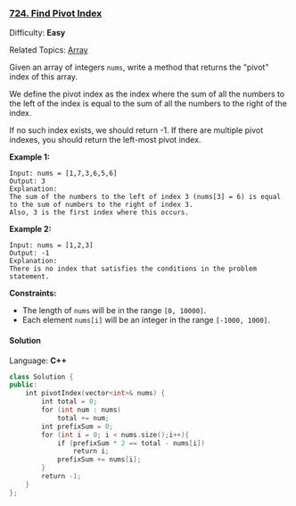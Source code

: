 ### [724\. Find Pivot Index](https://leetcode.com/problems/find-pivot-index/)

Difficulty: **Easy**

Related Topics: [Array](https://leetcode.com/tag/array/)

Given an array of integers `nums`, write a method that returns the "pivot" index of this array.

We define the pivot index as the index where the sum of all the numbers to the left of the index is equal to the sum of all the numbers to the right of the index.

If no such index exists, we should return -1\. If there are multiple pivot indexes, you should return the left-most pivot index.

**Example 1:**

```
Input: nums = [1,7,3,6,5,6]
Output: 3
Explanation:
The sum of the numbers to the left of index 3 (nums[3] = 6) is equal to the sum of numbers to the right of index 3.
Also, 3 is the first index where this occurs.
```

**Example 2:**

```
Input: nums = [1,2,3]
Output: -1
Explanation:
There is no index that satisfies the conditions in the problem statement.
```

**Constraints:**

- The length of `nums` will be in the range `[0, 10000]`.
- Each element `nums[i]` will be an integer in the range `[-1000, 1000]`.

#### Solution

Language: **C++**

```c++
class Solution {
public:
    int pivotIndex(vector<int>& nums) {
        int total = 0;
        for (int num : nums)
            total += num;
        int prefixSum = 0;
        for (int i = 0; i < nums.size();i++){
            if (prefixSum * 2 == total - nums[i])
                return i;
            prefixSum += nums[i];
        }
        return -1;
    }
};
```
